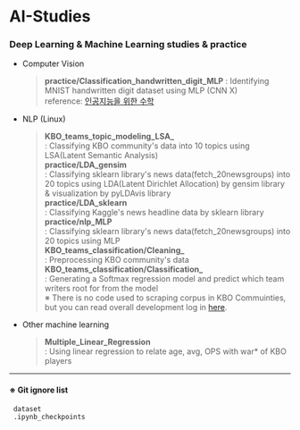 # AI-Studies
### Deep Learning &amp; Machine Learning studies &amp; practice
* Computer Vision     
     > **practice/Classification_handwritten_digit_MLP**
     > : Identifying MNIST handwritten digit dataset using MLP (CNN X)   
     > reference: [인공지능을 위한 수학](https://github.com/freelec/ai-math-book)
* NLP (Linux)   
     > **KBO_teams_topic_modeling_LSA_**   
     > : Classifying KBO community's data into 10 topics using LSA(Latent Semantic Analysis)   
     > **practice/LDA_gensim**   
     > : Classifying sklearn library's news data(fetch_20newsgroups) into 20 topics using LDA(Latent Dirichlet Allocation) by gensim library & visualization by pyLDAvis library   
     > **practice/LDA_sklearn**   
     > : Classifying Kaggle's news headline data by sklearn library   
     > **practice/nlp_MLP**   
     > : Classifying sklearn library's news data(fetch_20newsgroups) into 20 topics using MLP   
     > **KBO_teams_classification/Cleaning_**   
     > : Preprocessing KBO community's data   
     > **KBO_teams_classification/Classification_**   
     > : Generating a Softmax regression model and predict which team writers root for from the model   
     > ※ There is no code used to scraping corpus in KBO Commuinties, but you can read overall development log in [here](https://coding-hyeznee.tistory.com/26?category=872982).
* Other machine learning   
     > **Multiple_Linear_Regression**   
     > : Using linear regression to relate age, avg, OPS with war* of KBO players   
     
---------------------------------
   
#### ※ Git ignore list
     dataset
     .ipynb_checkpoints
